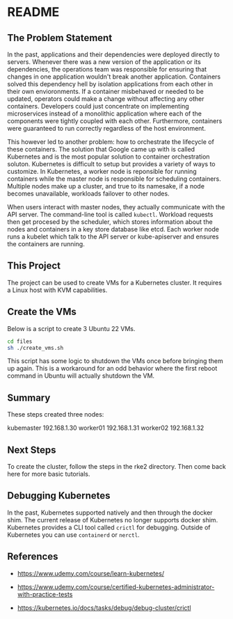 # README

## The Problem Statement

In the past, applications and their dependencies were deployed directly to servers. Whenever there was a new version of the application or its dependencies, the operations team was responsible for ensuring that changes in one application wouldn't break another application. Containers solved this dependency hell by isolation applications from each other in their own envioronments. If a container misbehaved or needed to be updated, operators could make a change without affecting any other containers. Developers could just concentrate on implementing microservices instead of a monolithic application where each of the components were tightly coupled with each other. Furthermore, containers were guaranteed to run correctly regardless of the host environment.

This however led to another problem: how to orchestrate the lifecycle of these containers. The solution that Google came up with is called Kubernetes and is the most popular solution to container orchestration soluton. Kubernetes is difficult to setup but provides a variety of ways to customize. In Kubernetes, a worker node is reponsible for running containers while the master node is responsible for scheduling containers. Multiple nodes make up a cluster, and true to its namesake, if a node becomes unavailable, workloads failover to other nodes. 

When users interact with master nodes, they actually communicate with the API server. The command-line tool is called `kubectl`. Workload requests then get procesed by the scheduler, which stores information about the nodes and containers in a key store database like etcd. Each worker node runs a kubelet which talk to the API server or kube-apiserver and ensures the containers are running. 

## This Project

The project can be used to create VMs for a Kubernetes cluster. It requires a Linux host with KVM capabilities.

## Create the VMs

Below is a script to create 3 Ubuntu 22 VMs.

```sh
cd files
sh ./create_vms.sh
```

This script has some logic to shutdown the VMs once before bringing them up again. This is a workaround for an odd behavior where the first reboot command in Ubuntu will actually shutdown the VM. 

## Summary

These steps created three nodes:

kubemaster 192.168.1.30
worker01 192.168.1.31
worker02 192.168.1.32

## Next Steps

To create the cluster, follow the steps in the rke2 directory. Then come back here for more basic tutorials.

## Debugging Kubernetes

In the past, Kubernetes supported natively and then through the docker shim. The current release of Kubernetes no longer supports docker shim. Kubernetes provides a CLI tool called `crictl` for debugging. Outside of Kubernetes you can use `containerd` or `nerctl`.

## References

- https://www.udemy.com/course/learn-kubernetes/

- https://www.udemy.com/course/certified-kubernetes-administrator-with-practice-tests

- https://kubernetes.io/docs/tasks/debug/debug-cluster/crictl

